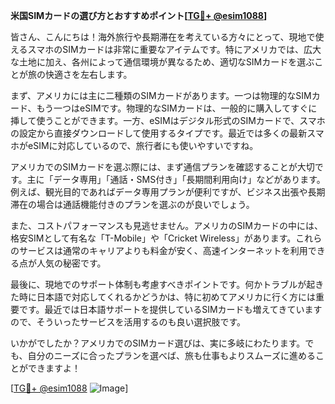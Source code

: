 **米国SIMカードの選び方とおすすめポイント[[TG💪+ @esim1088](https://t.me/s/esim1088)]**

皆さん、こんにちは！海外旅行や長期滞在を考えている方々にとって、現地で使えるスマホのSIMカードは非常に重要なアイテムです。特にアメリカでは、広大な土地に加え、各州によって通信環境が異なるため、適切なSIMカードを選ぶことが旅の快適さを左右します。

まず、アメリカには主に二種類のSIMカードがあります。一つは物理的なSIMカード、もう一つはeSIMです。物理的なSIMカードは、一般的に購入してすぐに挿して使うことができます。一方、eSIMはデジタル形式のSIMカードで、スマホの設定から直接ダウンロードして使用するタイプです。最近では多くの最新スマホがeSIMに対応しているので、旅行者にも使いやすいですね。

アメリカでのSIMカードを選ぶ際には、まず通信プランを確認することが大切です。主に「データ専用」「通話・SMS付き」「長期間利用向け」などがあります。例えば、観光目的であればデータ専用プランが便利ですが、ビジネス出張や長期滞在の場合は通話機能付きのプランを選ぶのが良いでしょう。

また、コストパフォーマンスも見逃せません。アメリカのSIMカードの中には、格安SIMとして有名な「T-Mobile」や「Cricket Wireless」があります。これらのサービスは通常のキャリアよりも料金が安く、高速インターネットを利用できる点が人気の秘密です。

最後に、現地でのサポート体制も考慮すべきポイントです。何かトラブルが起きた時に日本語で対応してくれるかどうかは、特に初めてアメリカに行く方には重要です。最近では日本語サポートを提供しているSIMカードも増えてきていますので、そういったサービスを活用するのも良い選択肢です。

いかがでしたか？アメリカでのSIMカード選びは、実に多岐にわたります。でも、自分のニーズに合ったプランを選べば、旅も仕事もよりスムーズに進めることができますよ！

[[TG💪+ @esim1088](https://t.me/s/esim1088) ![Image](https://i.postimg.cc/Y0z9fWf4/image.png)]